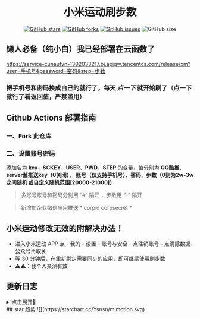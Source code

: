<div align="center"> 
<h1 align="center">小米运动刷步数</h1>

[![GitHub stars](https://img.shields.io/github/stars/Ysnsn/mimotion?style=flat-square)](https://github.com/Ysnsn/mimotion)
[![GitHub forks](https://img.shields.io/github/forks/Ysnsn/mimotion?style=flat-square)](https://github.com/Ysnsn/mimotion/network)
[![GitHub issues](https://img.shields.io/github/issues/Ysnsn/mimotion?style=flat-square)](https://github.com/Ysnsn/mimotion/issues)
![GitHub size](https://img.shields.io/github/repo-size/Ysnsn/mimotion?style=flat-square)
</div>

## 懒人必备（纯小白）我已经部署在云函数了

  https://service-cunaufvn-1302033217.bj.apigw.tencentcs.com/release/xm?user=手机号&password=密码&step=步数


### 把手机号和密码换成自己的就行了，每天 *点一下* 就开始刷了（点一下就行了看返回值，严禁滥用）



## Github Actions 部署指南

### 一、Fork 此仓库

### 二、设置账号密码

添加名为  **key**、**SCKEY**、**USER**、**PWD**、**STEP** 的变量，值分别为 **QQ酷推**、**server酱推送key（0关闭）**、 **账号（仅支持手机号）**、**密码**、**步数（0则为2w-3w之间随机 或自定义随机范围[20000-21000]）**

> 多账号账号和密码分别用  “#”  隔开  ，步数用  “-”  隔开

> 新增加企业微信应用推送  * corpid  corpsecret *  




## 小米运动修改无效的附解决办法！
- 进入小米运动 APP 点 - 我的 - 设置 - 账号与安全 - 点注销账号 - 点清除数据-公众号再取关
- 等 30 分钟后，在重新绑定需要同步的应用，即可继续使用刷步数
- ⚠️⚠️：我个人亲测有效

## 更新日志
<details>
<summary>点击展开🎈</summary>

- 2021-4-24 增加tg推送


</details>
## star 趋势
![](https://starchart.cc/Ysnsn/mimotion.svg)
